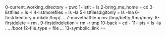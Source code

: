 0-current_working_directory = pwd
1-listit = ls
2-bring_me_home = cd
3-listfiles = ls -l
4-listmorefiles = ls -la
5-listfilesdigitonly = ls -lna
6-firstdirectory = mkdir /tmp/....
7-movethatfile = mv /tmp/betty /tmp/mmy.
8-firstdelete = rm .
9-firstdirdeletion = rm -r tmp
10-back = cd -
11-lists = ls -la . .. /boot
12-file_type = file ...
13-symbolic_link ==
